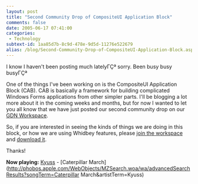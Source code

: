 ```yaml
---
layout: post
title: "Second Community Drop of CompositeUI Application Block"
comments: false
date: 2005-06-17 07:41:00
categories:
 - Technology
subtext-id: 1aa85d7b-8c9d-478e-9d5d-11276e522679
alias: /blog/Second-Community-Drop-of-CompositeUI-Application-Block.aspx
---
```



I know I haven't been posting much latelyΓÇª sorry. Been busy busy busyΓÇª

One of the things I've been working on is the CompositeUI Application Block (CAB). CAB is basically a framework for building complicated Windows Forms applications from other simpler parts. I'll be blogging a lot more about it in the coming weeks and months, but for now I wanted to let you all know that we have just posted our second community drop on our [GDN Workspace](http://www.gotdotnet.com/workspaces/workspace.aspx?id=22f72167-af95-44ce-a6ca-f2eafbf2653c).

So, if you are interested in seeing the kinds of things we are doing in this block, or how we are using Whidbey features, please [join the workspace](http://www.gotdotnet.com/workspaces/workspace.aspx?id=22f72167-af95-44ce-a6ca-f2eafbf2653c) and [download it](http://www.gotdotnet.com/workspaces/releases/viewuploads.aspx?id=22f72167-af95-44ce-a6ca-f2eafbf2653c).

Thanks!

**Now playing:** [Kyuss](http://phobos.apple.com/WebObjects/MZSearch.woa/wa/advancedSearchResults?artistTerm=Kyuss) - [Caterpillar March](http://phobos.apple.com/WebObjects/MZSearch.woa/wa/advancedSearchResults?songTerm=Caterpillar March&artistTerm=Kyuss)
